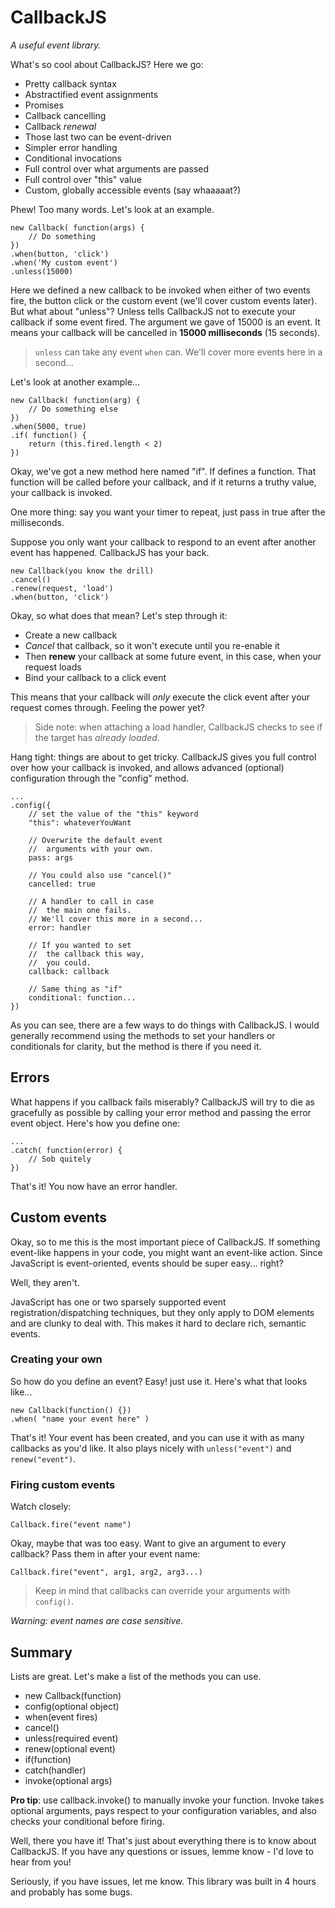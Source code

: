 # CallbackJS

*A useful event library.*

What's so cool about CallbackJS?
Here we go:

- Pretty callback syntax
- Abstractified event assignments
- Promises
- Callback cancelling
- Callback *renewal*
- Those last two can be event-driven
- Simpler error handling
- Conditional invocations
- Full control over what arguments are passed
- Full control over "this" value
- Custom, globally accessible events (say whaaaaat?)

Phew! Too many words. Let's look at an example.

```
new Callback( function(args) {
    // Do something
})
.when(button, 'click')
.when('My custom event')
.unless(15000)
```

Here we defined a new callback to be invoked when either of
two events fire, the button click or the custom event (we'll cover
custom events later). But what about "unless"? Unless tells
CallbackJS not to execute your callback if some event fired.
The argument we gave of 15000 is an event. It means
your callback will be cancelled in **15000 milliseconds**
(15 seconds).

> `unless` can take any event `when` can. We'll cover more events
here in a second...

Let's look at another example...

```
new Callback( function(arg) {
    // Do something else
})
.when(5000, true)
.if( function() {
    return (this.fired.length < 2)
})
```

Okay, we've got a new method here named "if".
If defines a function. That function will be called before
your callback, and if it returns a truthy value, your
callback is invoked.

One more thing: say you want your timer to repeat, just pass in
true after the milliseconds.

Suppose you only want your callback to respond to an event
after another event has happened. CallbackJS has your back.

```
new Callback(you know the drill)
.cancel()
.renew(request, 'load')
.when(button, 'click')
```

Okay, so what does that mean?
Let's step through it:

- Create a new callback
- *Cancel* that callback, so it won't execute until you re-enable
it
- Then **renew** your callback at some future event, in this case,
when your request loads
- Bind your callback to a click event

This means that your callback will *only* execute the click
event after your request comes through.
Feeling the power yet?

> Side note: when attaching a load handler, CallbackJS checks
to see if the target has *already loaded*.

Hang tight: things are about to get tricky. CallbackJS gives
you full control over how your callback is invoked, and
allows advanced (optional) configuration through the "config"
method.

```
...
.config({
    // set the value of the "this" keyword
    "this": whateverYouWant
    
    // Overwrite the default event
    //  arguments with your own.
    pass: args
    
    // You could also use "cancel()"
    cancelled: true
    
    // A handler to call in case
    //  the main one fails.
    // We'll cover this more in a second...
    error: handler
    
    // If you wanted to set
    //  the callback this way,
    //  you could.
    callback: callback
    
    // Same thing as "if"
    conditional: function...
})
```

As you can see, there are a few ways to do things with
CallbackJS. I would generally recommend using the methods
to set your handlers or conditionals for clarity,
but the method is there if you need it.

## Errors

What happens if you callback fails miserably? CallbackJS will
try to die as gracefully as possible by calling your error method
and passing the error event object.
Here's how you define one:

```
...
.catch( function(error) {
    // Sob quitely
})
```

That's it! You now have an error handler.

## Custom events

Okay, so to me this is the most important piece of CallbackJS.
If something event-like happens in your code, you might want
an event-like action. Since JavaScript is event-oriented,
events should be super easy... right?

Well, they aren't.

JavaScript has one or two sparsely supported event
registration/dispatching techniques,
but they only apply to DOM elements and are clunky to deal with.
This makes it hard to declare rich, semantic events.

### Creating your own

So how do you define an event? Easy! just use it. Here's what that
looks like...

```
new Callback(function() {})
.when( "name your event here" )
```

That's it! Your event has been created, and you can use it with
as many callbacks as you'd like. It also plays nicely with
`unless("event")` and
`renew("event")`.

### Firing custom events

Watch closely:

`Callback.fire("event name")`

Okay, maybe that was too easy. Want to give an argument to every
callback? Pass them in after your event name:

```
Callback.fire("event", arg1, arg2, arg3...)
```

> Keep in mind that callbacks can override your arguments
with `config()`.

*Warning: event names are case sensitive.*

## Summary

Lists are great. Let's make a list of the methods you can use.

- new Callback(function)
- config(optional object)
- when(event fires)
- cancel()
- unless(required event)
- renew(optional event)
- if(function)
- catch(handler)
- invoke(optional args)

**Pro tip**: use callback.invoke() to manually invoke your function.
Invoke takes optional arguments, pays respect to your configuration
variables, and also checks your conditional before firing.

Well, there you have it! That's just about everything there is to know
about CallbackJS. If you have any questions or issues, lemme know -
I'd love to hear from you!

Seriously, if you have issues, let me know.
This library was built in 4 hours and probably has some bugs.